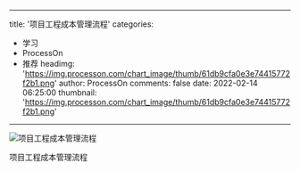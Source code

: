 
---
title: '项目工程成本管理流程'
categories: 
 - 学习
 - ProcessOn
 - 推荐
headimg: 'https://img.processon.com/chart_image/thumb/61db9cfa0e3e74415772f2b1.png'
author: ProcessOn
comments: false
date: 2022-02-14 06:25:00
thumbnail: 'https://img.processon.com/chart_image/thumb/61db9cfa0e3e74415772f2b1.png'
---

<div>   
<img class="thumb" alt="项目工程成本管理流程" src="https://img.processon.com/chart_image/thumb/61db9cfa0e3e74415772f2b1.png" referrerpolicy="no-referrer">
<p>项目工程成本管理流程</p>  
</div>
            